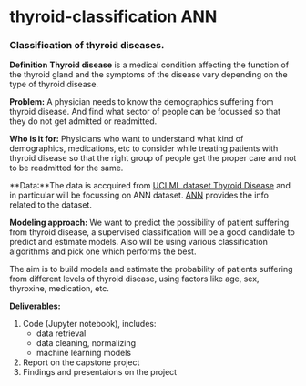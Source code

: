 # thyroid-classification ANN
### Classification of thyroid diseases.

**Definition**
**Thyroid disease** is a medical condition affecting the function of the thyroid gland and the symptoms of the disease vary depending on the type of thyroid disease.

**Problem:** A physician needs to know the demographics suffering from thyroid disease. And find what sector of people can be focussed so that 
they do not get admitted or readmitted.

**Who is it for:** Physicians who want to understand what kind of demographics, medications, etc to consider while treating patients with thyroid disease
 so that the right group of people get the proper care and not to be readmitted for the same.


**Data:**The data is accquired from [UCI ML dataset Thyroid Disease](https://archive.ics.uci.edu/ml/datasets/Thyroid+Disease) and in particular will be focussing on ANN dataset.
[ANN](https://archive.ics.uci.edu/ml/machine-learning-databases/thyroid-disease/ann-Readme) provides the info related to the dataset.

**Modeling approach:** We want to predict the possibility of patient suffering from thyroid disease, a supervised classification will be a good candidate to predict and estimate models. Also will be using various classification algorithms and pick one which performs the best.

The aim is to build models and estimate the probability of patients suffering from different levels of thyroid disease, using factors like age, sex, thyroxine, medication, etc.

 
**Deliverables:**
1. Code (Jupyter notebook), includes:
	- data retrieval
	- data cleaning, normalizing
	- machine learning models
2. Report on the capstone project
3. Findings and presentaions on the project
